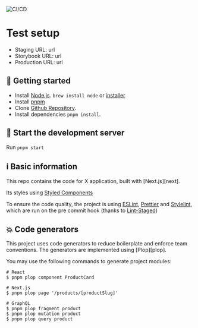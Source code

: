 ![CI/CD](https://github.com/foocipes/foocipes-web/workflows/CI/CD/badge.svg)

# Test setup

- Staging URL: url
- Storybook URL: url
- Production URL: url

## 🚀 Getting started

- Install [Node.js](https://nodejs.org/en/). `brew install node` or [installer](https://nodejs.org/en/download/)
- Install [pnpm](https://pnpm.io/installation)
- Clone [Github Repository](https://github.com/foocipes/foocipes-web.git).
- Install dependencies `pnpm install`.

## 🔵 Start the development server

Run `pnpm start`

## ℹ️ Basic information

This repo contains the code for X application, built with [Next.js][next].

Its styles using [Styled Components](https://github.com/styled-components)

To ensure the code quality, the project is using [ESLint](https://github.com/eslint/eslint), [Prettier](https://github.com/prettier/prettier) and [Stylelint](https://github.com/stylelint/stylelint), which are run on the pre commit hook (thanks to [Lint-Staged](https://github.com/okonet/lint-staged))

## 💥 Code generators

This project uses code generators to reduce boilerplate and enforce team
conventions. The generators are implemented using [Plop][plop].

You may use the following commands to generate project modules:

```
# React
$ pnpm plop component ProductCard

# Next.js
$ pnpm plop page '/products/[productSlug]'

# GraphQL
$ pnpm plop fragment product
$ pnpm plop mutation product
$ pnpm plop query product
```
